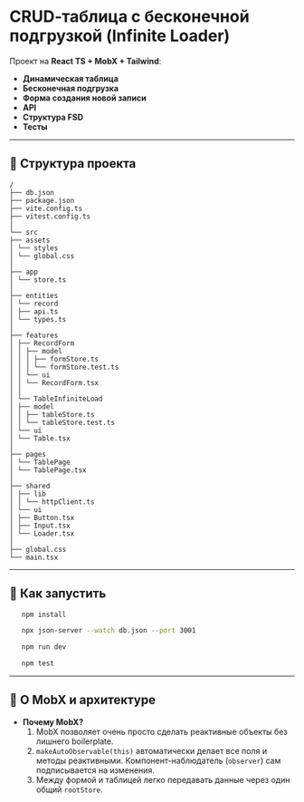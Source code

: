 # CRUD‐таблица с бесконечной подгрузкой (Infinite Loader)

Проект на **React TS + MobX + Tailwind**:
- **Динамическая таблица**
- **Бесконечная подгрузка**
- **Форма создания новой записи**
- **API**
- **Структура FSD**
- **Тесты**

---

## 📁 Структура проекта
```
/
├── db.json
├── package.json
├── vite.config.ts
├── vitest.config.ts
│
└── src
├── assets
│ └── styles
│ └── global.css
│
├── app
│ └── store.ts
│
├── entities
│ └── record
│ ├── api.ts
│ └── types.ts
│
├── features
│ ├── RecordForm
│ │ ├── model
│ │ │ ├── formStore.ts
│ │ │ └── formStore.test.ts
│ │ └── ui
│ │ └── RecordForm.tsx
│ │
│ └── TableInfiniteLoad
│ ├── model
│ │ ├── tableStore.ts
│ │ └── tableStore.test.ts
│ └── ui
│ └── Table.tsx
│
├── pages
│ └── TablePage
│ └── TablePage.tsx
│
├── shared
│ ├── lib
│ │ └── httpClient.ts
│ └── ui
│ ├── Button.tsx
│ ├── Input.tsx
│ └── Loader.tsx
│
├── global.css
└── main.tsx
```

---

## 🧩 Как запустить

```bash
   npm install
```

```bash
   npx json-server --watch db.json --port 3001
```


```bash
   npm run dev
```

```bash
   npm test
```

---

## 📝 О MobX и архитектуре

- **Почему MobX?**
  1. MobX позволяет очень просто сделать реактивные объекты без лишнего boilerplate.
  2. `makeAutoObservable(this)` автоматически делает все поля и методы реактивными. Компонент-наблюдатель (`observer`) сам подписывается на изменения.
  3. Между формой и таблицей легко передавать данные через один общий `rootStore`.